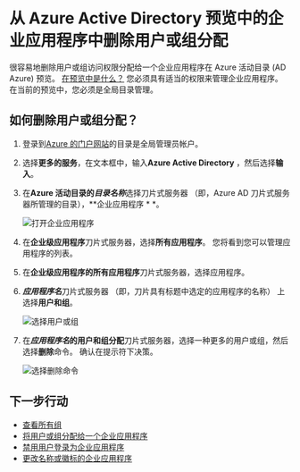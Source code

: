 <properties
    pageTitle="从 Azure Active Directory 预览中的企业应用程序中删除用户或组分配 |Microsoft Azure"
    description="如何从 Azure Active Directory 中的企业应用程序中删除用户或组的访问权限分配"
    services="active-directory"
    documentationCenter=""
    authors="curtand"
    manager="femila"
    editor=""/>

<tags
    ms.service="active-directory"
    ms.workload="identity"
    ms.tgt_pltfrm="na"
    ms.devlang="na"
    ms.topic="article"
    ms.date="09/30/2016"
    ms.author="curtand"/>


# <a name="remove-a-user-or-group-assignment-from-an-enterprise-app-in-azure-active-directory-preview"></a>从 Azure Active Directory 预览中的企业应用程序中删除用户或组分配

很容易地删除用户或组访问权限分配给一个企业应用程序在 Azure 活动目录 (AD Azure) 预览。 [在预览中是什么？](active-directory-preview-explainer.md) 您必须具有适当的权限来管理企业应用程序。 在当前的预览中，您必须是全局目录管理。

## <a name="how-do-i-remove-a-user-or-group-assignment"></a>如何删除用户或组分配？

1. 登录到[Azure 的门户网站](https://portal.azure.com)的目录是全局管理员帐户。

2. 选择**更多的服务**，在文本框中，输入**Azure Active Directory** ，然后选择**输入**。

3. 在**Azure 活动目录的*目录名称***选择刀片式服务器 （即，Azure AD 刀片式服务器所管理的目录），**企业应用程序 * *。

    ![打开企业应用程序](./media/active-directory-coreapps-remove-assignment-user-azure-portal/open-enterprise-apps.png)

4. 在**企业级应用程序**刀片式服务器，选择**所有应用程序**。 您将看到您可以管理应用程序的列表。

5. 在**企业级应用程序的所有应用程序**刀片式服务器，选择应用程序。

6. ***应用程序名***刀片式服务器 （即，刀片具有标题中选定的应用程序的名称） 上选择**用户和组**。

    ![选择用户或组](./media/active-directory-coreapps-remove-assignment-user-azure-portal/remove-app-users.png)

7. 在***应用程序名*****的用户和组分配**刀片式服务器，选择一种更多的用户或组，然后选择**删除**命令。 确认在提示符下决策。

    ![选择删除命令](./media/active-directory-coreapps-remove-assignment-user-azure-portal/remove-users.png)

## <a name="next-steps"></a>下一步行动

- [查看所有组](active-directory-groups-view-azure-portal.md)
- [将用户或组分配给一个企业应用程序](active-directory-coreapps-assign-user-azure-portal.md)
- [禁用用户登录为企业应用程序](active-directory-coreapps-disable-app-azure-portal.md)
- [更改名称或徽标的企业应用程序](active-directory-coreapps-change-app-logo-user-azure-portal.md)
